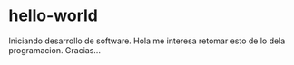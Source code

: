 # hello-world
Iniciando desarrollo de software.
Hola me interesa retomar esto de  lo dela programacion. Gracias...
